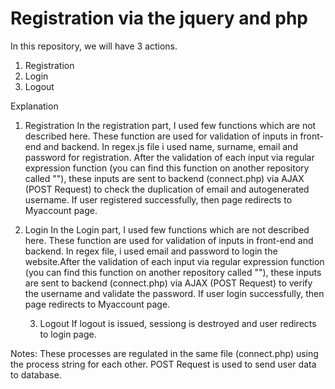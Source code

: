 # Registration via the jquery and php

In this repository, we will have 3 actions.
1. Registration
2. Login
3. Logout

Explanation
1. Registration
    In the registration part, I used few functions which are not described here. These function are used for validation of inputs in front-end and backend.
    In regex.js file i used name, surname, email and password for registration. After the validation of each input via regular expression function (you can find this function on another repository called ""), these inputs are sent to backend (connect.php) via AJAX (POST Request) to check the duplication of email and autogenerated username. If user registered successfully, then page redirects to Myaccount page.

2. Login
    In the Login part, I used few functions which are not described here. These function are used for validation of inputs in front-end and backend.
    In regex file, i used email and password to login the website.After the validation of each input via regular expression function (you can find this function on another repository called ""), these inputs are sent to backend (connect.php) via AJAX (POST Request) to verify the username and validate the password. If user login successfully, then page redirects to Myaccount page.
    
    3. Logout
     If logout is issued, sessiong is destroyed and user redirects to login page.
     
     
     
Notes: These processes are regulated in the same file (connect.php) using the process string for each other.
       POST Request is used to send user data to database.  
